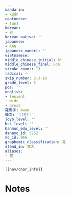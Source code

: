 ```yaml
---
mandarin:
- kuān
cantonese:
- fun1
korean:
- 관
korean_native: ''
japanese:
- KAN
japanese_nanori: ''
vietnamese:
middle_chinese_initial: kʰ
middle_chinese_final: uɑn
stroke_count: 13
radical: 宀
skip_number: 2-3-10
grade_level: 5
pos: ''
english:
- lenient
- wide
- broad
羅馬字: kwan
韓文: '[[콴]]'
joyo_level: ''
hsk_level: ''
hanmun_edu_level: ''
danayo_id: 5252
mc_id: 966
graphemic_classification: 萈
stand_in: 寬大
aliases:
- 寬
---
```

```meta-bind-embed
[[nav/char_info]]
```

# Notes
